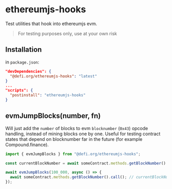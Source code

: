 # ethereumjs-hooks

Test utilities that hook into ethereumjs evm.

> For testing purposes only, use at your own risk

## Installation

in `package.json`:

```json
"devDependencies": {
  "@defi.org/ethereumjs-hooks": "latest"
}
...
"scripts": {
  "postinstall": "ethereumjs-hooks"
}
```

## evmJumpBlocks(number, fn)

Will just add the `number` of blocks to evm `blocknumber` (`0x43`) opcode handling,
instead of mining blocks one by one.
Useful for testing contract states that depend on blocknumber far in the future (for example Compound.finance).

```typescript
import { evmJumpBlocks } from "@defi.org/ethereumjs-hooks";

const currentBlockNumber = await someContract.methods.getBlockNumber().call(); // solidity 'block.number'

await evmJumpBlocks(100_000, async () => {
  await someContract.methods.getBlockNumber().call(); // currentBlockNumber + 100,000
});
```
